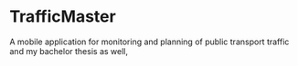TrafficMaster
=============

A mobile application for monitoring and planning of public transport traffic and my bachelor thesis as well,